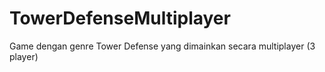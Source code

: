 # TowerDefenseMultiplayer
Game dengan genre Tower Defense yang dimainkan secara multiplayer (3 player)
